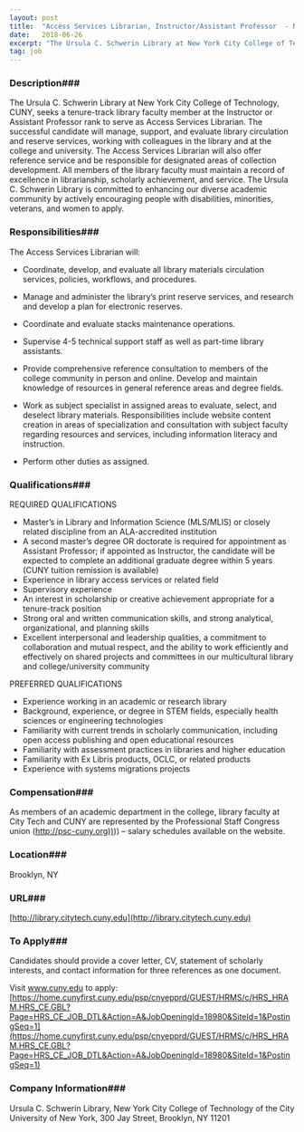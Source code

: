 ```yaml
---
layout: post
title:  "Access Services Librarian, Instructor/Assistant Professor  - NYC College of Technology, CUNY"
date:   2018-06-26
excerpt: "The Ursula C. Schwerin Library at New York City College of Technology, CUNY, seeks a tenure-track library faculty member at the Instructor or Assistant Professor rank to serve as Access Services Librarian. The successful candidate will manage, support, and evaluate library circulation and reserve services, working with colleagues in the..."
tag: job
---
```


### Description###

The Ursula C. Schwerin Library at New York City College of Technology, CUNY, seeks a tenure-track library faculty member at the Instructor or Assistant Professor rank to serve as Access Services Librarian. The successful candidate will manage, support, and evaluate library circulation and reserve services, working with colleagues in the library and at the college and university. The Access Services Librarian will also offer reference service and be responsible for designated areas of collection development. All members of the library faculty must maintain a record of excellence in librarianship, scholarly achievement, and service. The Ursula C. Schwerin Library is committed to enhancing our diverse academic community by actively encouraging people with disabilities, minorities, veterans, and women to apply. 


### Responsibilities###

The Access Services Librarian will: 

-	Coordinate, develop, and evaluate all library materials circulation services, policies, workflows, and procedures.

-	Manage and administer the library’s print reserve services, and research and develop a plan for electronic reserves.

-	Coordinate and evaluate stacks maintenance operations.

-	Supervise 4-5 technical support staff as well as part-time library assistants.

-	Provide comprehensive reference consultation to members of the college community in person and online. Develop and maintain knowledge of resources in general reference areas and degree fields.

-	Work as subject specialist in assigned areas to evaluate, select, and deselect library materials. Responsibilities include website content creation in areas of specialization and consultation with subject faculty regarding resources and services, including information literacy and instruction. 

-	Perform other duties as assigned.


### Qualifications###

REQUIRED QUALIFICATIONS 
-	Master’s in Library and Information Science (MLS/MLIS) or closely related discipline from an ALA-accredited institution
-	A second master’s degree OR doctorate is required for appointment as Assistant Professor; if appointed as Instructor, the candidate will be expected to complete an additional graduate degree within 5 years (CUNY tuition remission is available)
-	Experience in library access services or related field
-	Supervisory experience
-	An interest in scholarship or creative achievement appropriate for a tenure-track position
-	Strong oral and written communication skills, and strong analytical, organizational, and planning skills
-	Excellent interpersonal and leadership qualities, a commitment to collaboration and mutual respect, and the ability to work efficiently and effectively on shared projects and committees in our multicultural library and college/university community

PREFERRED QUALIFICATIONS
-	Experience working in an academic or research library
-	Background, experience, or degree in STEM fields, especially health sciences or engineering technologies
-	Familiarity with current trends in scholarly communication, including open access publishing and open educational resources
-	Familiarity with assessment practices in libraries and higher education
-	Familiarity with Ex Libris products, OCLC, or related products
-	Experience with systems migrations projects


### Compensation###

As members of an academic department in the college, library faculty at City Tech and CUNY are represented by the Professional Staff Congress union ([http://psc-cuny.org))](http://psc-cuny.org))) – salary schedules available on the website.


### Location###

Brooklyn, NY


### URL###

[http://library.citytech.cuny.edu](http://library.citytech.cuny.edu)

### To Apply###

Candidates should provide a cover letter, CV, statement of scholarly interests, and contact information for three references as one document.

Visit www.cuny.edu to apply: [https://home.cunyfirst.cuny.edu/psp/cnyepprd/GUEST/HRMS/c/HRS_HRAM.HRS_CE.GBL?Page=HRS_CE_JOB_DTL&Action=A&JobOpeningId=18980&SiteId=1&PostingSeq=1](https://home.cunyfirst.cuny.edu/psp/cnyepprd/GUEST/HRMS/c/HRS_HRAM.HRS_CE.GBL?Page=HRS_CE_JOB_DTL&Action=A&JobOpeningId=18980&SiteId=1&PostingSeq=1) 


### Company Information###

Ursula C. Schwerin Library, New York City College of Technology of the City University of New York, 300 Jay Street, Brooklyn, NY 11201



